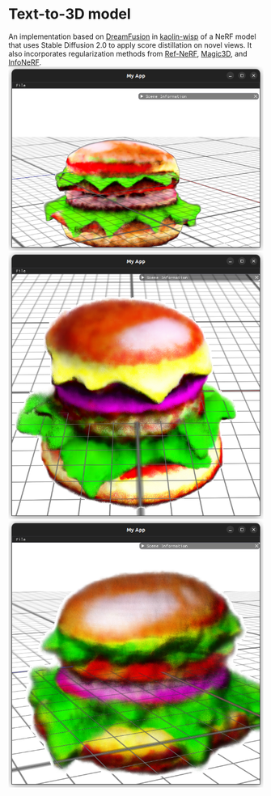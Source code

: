# Text-to-3D model

An implementation based on [DreamFusion](https://dreamfusion3d.github.io) in [kaolin-wisp](https://github.com/NVIDIAGameWorks/kaolin-wisp) of a NeRF model that uses Stable Diffusion 2.0 to apply score distillation on novel views.
It also incorporates regularization methods from [Ref-NeRF](https://arxiv.org/abs/2112.03907), [Magic3D](https://deepimagination.cc/Magic3D/), and [InfoNeRF](https://arxiv.org/abs/2112.15399).
![](/media/burger_1.png)
![](/media/burger_2.png)
![](/media/burger_3.png)
